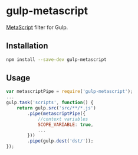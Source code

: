 # gulp-metascript

[MetaScript](https://github.com/dcodeIO/MetaScript) filter for Gulp.

## Installation

```bash
npm install --save-dev gulp-metascript
```

## Usage

```js
var metascriptPipe = require('gulp-metascript');
...
gulp.task('scripts', function() {
    return gulp.src('src/**/*.js')
        .pipe(metascriptPipe({
            //context variables
            SCOPE_VARIABLE: true,
            ...
        }))
        .pipe(gulp.dest('dst/'));
});
